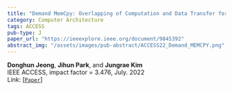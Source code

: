 ```yaml
---
title: "Demand MemCpy: Overlapping of Computation and Data Transfer for Heterogeneous Computing"
category: Computer Architecture
tags: ACCESS
pub-type: J
paper_url: "https://ieeexplore.ieee.org/document/9845392"
abstract_img: "/assets/images/pub-abstract/ACCESS22_Demand_MEMCPY.png"
---
```


**Donghun Jeong**, **Jihun Park**, and **Jungrae Kim** <br>
IEEE ACCESS, impact factor = 3.476, July. 2022 <br>
Link: [[```Paper```](https://ieeexplore.ieee.org/document/9845392)]
